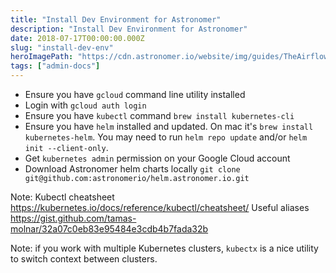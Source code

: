 ```yaml
---
title: "Install Dev Environment for Astronomer"
description: "Install Dev Environment for Astronomer"
date: 2018-07-17T00:00:00.000Z
slug: "install-dev-env"
heroImagePath: "https://cdn.astronomer.io/website/img/guides/TheAirflowUI_preview.png"
tags: ["admin-docs"]
---
```


* Ensure you have `gcloud` command line utility installed
* Login with `gcloud auth login`
* Ensure you have `kubectl` command `brew install kubernetes-cli`
* Ensure you have `helm` installed and updated. On mac it's `brew install kubernetes-helm`.
  You may need to run `helm repo update` and/or `helm init --client-only`.
* Get `kubernetes admin` permission on your Google Cloud account
* Download Astronomer helm charts locally `git clone git@github.com:astronomerio/helm.astronomer.io.git`

Note: Kubectl cheatsheet https://kubernetes.io/docs/reference/kubectl/cheatsheet/
Useful aliases https://gist.github.com/tamas-molnar/32a07c0eb83e95484e3cdb4b7fada32b

Note: if you work with multiple Kubernetes clusters, `kubectx` is a nice utility
to switch context between clusters.
